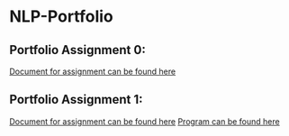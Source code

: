 # NLP-Portfolio

## Portfolio Assignment 0:

[Document for assignment can be found here](portfolioassignment0_cs4395.001_svl180002.pdf) 

## Portfolio Assignment 1:

[Document for assignment can be found here](Assignment1/Assignment1_Overview_svl180002.pdf)
[Program can be found here](Assignment1/assignment1_svl180002.py)
